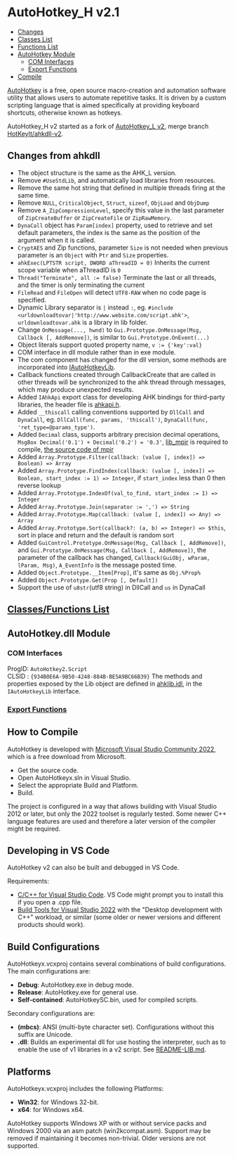 # AutoHotkey_H v2.1 #

- [Changes](#changes-from-ahkdll)
- [Classes List](#classes-list)
- [Functions List](#functions-list)
- [AutoHotkey Module](#autohotkey.dll-module)
  - [COM Interfaces](#com-interfaces)
  - [Export Functions](#export-functions)
- [Compile](#how-to-compile)

[AutoHotkey](https://autohotkey.com/) is a free, open source macro-creation and automation software utility that allows users to automate repetitive tasks. It is driven by a custom scripting language that is aimed specifically at providing keyboard shortcuts, otherwise known as hotkeys.

AutoHotkey_H v2 started as a fork of [AutoHotkey_L v2](https://github.com/Lexikos/AutoHotkey_L/tree/alpha), merge branch [HotKeyIt/ahkdll-v2](https://github.com/hotkeyit/ahkdll/tree/alpha).

## Changes from ahkdll

- The object structure is the same as the AHK_L version.
- Remove `#UseStdLib`, and automatically load libraries from resources.
- Remove the same hot string that defined in multiple threads firing at the same time.
- Remove `NULL`, `CriticalObject`, `Struct`, `sizeof`, `ObjLoad` and `ObjDump`
- Remove `A_ZipCompressionLevel`, specify this value in the last parameter of `ZipCreateBuffer` or `ZipCreateFile` or `ZipRawMemory`.
- `DynaCall` object has `Param[index]` property, used to retrieve and set default parameters, the index is the same as the position of the argument when it is called.
- `CryptAES` and Zip functions, parameter `Size` is not needed when previous parameter is an `Object` with `Ptr` and `Size` properties.
- `ahkExec(LPTSTR script, DWORD aThreadID = 0)` Inherits the current scope variable when aThreadID is `0`
- `Thread("Terminate", all := false)` Terminate the last or all threads, and the timer is only terminating the current
- `FileRead` and `FileOpen` will detect `UTF8-RAW` when no code page is specified.
- Dynamic Library separator is `|` instead `:`, eg. `#include <urldownloadtovar|'http://www.website.com/script.ahk'>`, `urldownloadtovar.ahk` is a library in lib folder.
- Change `OnMessage(..., hwnd)` to `Gui.Prototype.OnMessage(Msg, Callback [, AddRemove])`, is similar to `Gui.Prototype.OnEvent(...)`
- Object literals support quoted property name, `v := {'key':val}`
- COM interface in dll module rather than in exe module.
- The com component has changed for the dll version, some methods are incorporated into [IAutoHotkeyLib](README-LIB.md#lib-api).
- Callback functions created through CallbackCreate that are called in other threads will be synchronized to the ahk thread through messages, which may produce unexpected results.
- Added `IAhkApi` export class for developing AHK bindings for third-party libraries, the header file is [ahkapi.h](https://github.com/thqby/AutoHotkey_H/blob/alpha/source/ahkapi.h).
- Added `__thiscall` calling conventions supported by `DllCall` and `DynaCall`, eg. `DllCall(func, params, 'thiscall')`, `DynaCall(func, 'ret_type=@params_type')`.
- Added `Decimal` class, supports arbitrary precision decimal operations, `MsgBox Decimal('0.1') + Decimal('0.2') = '0.3'`, [lib_mpir](https://github.com/thqby/AutoHotkey_H/releases/tag/lib_mpir) is required to compile, [the source code of mpir](https://github.com/wbhart/mpir)
- Added `Array.Prototype.Filter(callback: (value [, index]) => Boolean) => Array`
- Added `Array.Prototype.FindIndex(callback: (value [, index]) => Boolean, start_index := 1) => Integer`, if `start_index` less than 0 then reverse lookup
- Added `Array.Prototype.IndexOf(val_to_find, start_index := 1) => Integer`
- Added `Array.Prototype.Join(separator := ',') => String`
- Added `Array.Prototype.Map(callback: (value [, index]) => Any) => Array`
- Added `Array.Prototype.Sort(callback?: (a, b) => Integer) => $this`, sort in place and return and the default is random sort
- Added `GuiControl.Prototype.OnMessage(Msg, Callback [, AddRemove])`, and `Gui.Prototype.OnMessage(Msg, Callback [, AddRemove])`, the parameter of the callback has changed, `Callback(GuiObj, wParam, lParam, Msg)`, `A_EventInfo` is the message posted time.
- Added `Object.Prototype.__Item[Prop]`, it's same as `Obj.%Prop%`
- Added `Object.Prototype.Get(Prop [, Default])`
- Support the use of `u8str`(utf8 string) in DllCall and `us` in DynaCall

## [Classes/Functions List](https://github.com/thqby/vscode-autohotkey2-lsp/blob/main/syntaxes/ahk2_h.d.ahk)

## AutoHotkey.dll Module
### COM Interfaces
ProgID: `AutoHotkey2.Script`  
CLSID : `{934B0E6A-9B50-4248-884B-BE5A9BC66B39}`
The methods and properties exposed by the Lib object are defined in [ahklib.idl](source/ahklib.idl), in the  `IAutoHotkeyLib` interface.

### [Export Functions](https://github.com/thqby/AutoHotkey_H/blob/alpha-h/source/ahkapi.h#L457-L469)

## How to Compile

AutoHotkey is developed with [Microsoft Visual Studio Community 2022](https://www.visualstudio.com/products/visual-studio-community-vs), which is a free download from Microsoft.

  - Get the source code.
  - Open AutoHotkeyx.sln in Visual Studio.
  - Select the appropriate Build and Platform.
  - Build.

The project is configured in a way that allows building with Visual Studio 2012 or later, but only the 2022 toolset is regularly tested. Some newer C++ language features are used and therefore a later version of the compiler might be required.


## Developing in VS Code ##

AutoHotkey v2 can also be built and debugged in VS Code.

Requirements:
  - [C/C++ for Visual Studio Code](https://marketplace.visualstudio.com/items?itemName=ms-vscode.cpptools). VS Code might prompt you to install this if you open a .cpp file.
  - [Build Tools for Visual Studio 2022](https://aka.ms/vs/17/release/vs_BuildTools.exe) with the "Desktop development with C++" workload, or similar (some older or newer versions and different products should work).



## Build Configurations ##

AutoHotkeyx.vcxproj contains several combinations of build configurations.  The main configurations are:

  - **Debug**: AutoHotkey.exe in debug mode.
  - **Release**: AutoHotkey.exe for general use.
  - **Self-contained**: AutoHotkeySC.bin, used for compiled scripts.

Secondary configurations are:

  - **(mbcs)**: ANSI (multi-byte character set). Configurations without this suffix are Unicode.
  - **.dll**: Builds an experimental dll for use hosting the interpreter, such as to enable the use of v1 libraries in a v2 script. See [README-LIB.md](README-LIB.md).


## Platforms ##

AutoHotkeyx.vcxproj includes the following Platforms:

  - **Win32**: for Windows 32-bit.
  - **x64**: for Windows x64.

AutoHotkey supports Windows XP with or without service packs and Windows 2000 via an asm patch (win2kcompat.asm).  Support may be removed if maintaining it becomes non-trivial.  Older versions are not supported.
